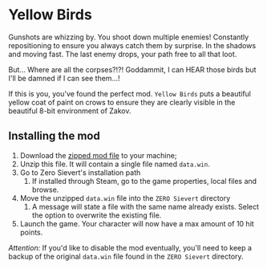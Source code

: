 # Yellow Birds

Gunshots are whizzing by. You shoot down multiple enemies! Constantly repositioning to ensure you always catch them by surprise. In the shadows and moving fast. The last enemy drops, your path free to all that loot.

But... Where are all the corpses?!?! Goddammit, I can HEAR those birds but I'll be damned if I can see them...!

If this is you, you've found the perfect mod. `Yellow Birds` puts a beautiful yellow coat of paint on crows to ensure they are clearly visible in the beautiful 8-bit environment of Zakov.

## Installing the mod

1. Download the [zipped mod file](./data.rar) to your machine;
1. Unzip this file. It will contain a single file named `data.win`.
1. Go to Zero Sievert's installation path
	1. If installed through Steam, go to the game properties, local files and browse.
1. Move the unzipped `data.win` file into the `ZERO Sievert` directory
	1. A message will state a file with the same name already exists. Select the option to overwrite the existing file.
1. Launch the game. Your character will now have a max amount of 10 hit points.

*Attention:* If you'd like to disable the mod eventually, you'll need to keep a backup of the original `data.win` file found in the `ZERO Sievert` directory.
